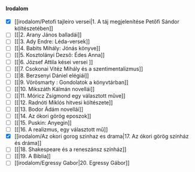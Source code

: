 #### Irodalom
- [x] [[irodalom/Petofi tajleiro versei|1. A táj megjelenítése Petőfi Sándor költészetében]]
- [ ] [[|2. Arany János balladái]]
- [ ] [[|3. Ady Endre: Léda-versek]]
- [ ] [[|4. Babits Mihály: Jónás könyve]]
- [ ] [[|5. Kosztolányi Dezső: Édes Anna]]
- [ ] [[|6. József Attila kései versei ]]
- [ ] [[|7. Csokonai Vitéz Mihály és a szentimentalizmus]]
- [ ] [[|8. Berzsenyi Dániel elégiái]]
- [ ] [[|9. Vörösmarty : Gondolatok a könyvtárban]]
- [ ] [[|10. Mikszáth Kálmán novellái]]
- [ ] [[|11. Móricz Zsigmond egy választott műve]]
- [ ] [[|12. Radnóti Miklós hitvesi költészete]]
- [ ] [[|13. Bodor Ádám novellái]]
- [ ] [[|14. Az ókori görög eposzok]]
- [ ] [[|15. Puskin: Anyegin]]
- [ ] [[|16. A realizmus, egy választott mű]]
- [x] [[irodalom/Az okori gorog szinhaz es drama|17. Az ókori görög színház és dráma]]
- [ ] [[|18. Shakespeare és a reneszánsz színház]]
- [ ] [[|19. A Biblia]]
- [ ] [[irodalom/Egressy Gabor|20. Egressy Gábor]]